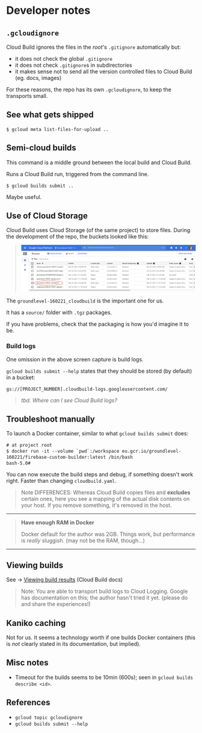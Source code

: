 # Developer notes

## `.gcloudignore`

Cloud Build ignores the files in the *root*'s `.gitignore` automatically but:

- it does not check the global `.gitignore`
- it does not check `.gitignore`s in subdirectories
- it makes sense not to send all the version controlled files to Cloud Build (eg. docs, images)

For these reasons, the repo has its own `.gcloudignore`, to keep the transports small.

## See what gets shipped

```
$ gcloud meta list-files-for-upload ..
```

## Semi-cloud builds

This command is a middle ground between the local build and Cloud Build. 

Runs a Cloud Build run, triggered from the command line.

```
$ gcloud builds submit ..
```

Maybe useful.


## Use of Cloud Storage 

Cloud Build uses Cloud Storage (of the same project) to store files. During the development of the repo, the buckets looked like this:

>![](.images/gcp-storage.png)

The `groundlevel-160221_cloudbuild` is the important one for us.

It has a `source/` folder with `.tgz` packages.

If you have problems, check that the packaging is how you'd imagine it to be.

<!-- tbd. Is there something one should do, to help the cleanup (eg. lifecycle settings for the storage bucket?)

### Maintenance

...
-->

### Build logs

One omission in the above screen capture is build logs.

`gcloud builds submit --help` states that they should be stored (by default) in a bucket:

```
gs://[PROJECT_NUMBER].cloudbuild-logs.googleusercontent.com/
```

>*tbd. Where can I see Cloud Build logs?*


## Troubleshoot manually

To launch a Docker container, similar to what `gcloud builds submit` does:

```
# at project root
$ docker run -it --volume `pwd`:/workspace eu.gcr.io/groundlevel-160221/firebase-custom-builder:latest /bin/bash
bash-5.0#
```

You can now execute the build steps and debug, if something doesn't work right. Faster than changing `cloudbuild.yaml`.

>Note DIFFERENCES: Whereas Cloud Build copies files and **excludes** certain ones, here you see a mapping of the actual disk contents on your host. If you remove something, it's removed in the host.

---

>**Have enough RAM in Docker**
>
>Docker default for the author was 2GB. Things work, but performance is *really* sluggish. (may not be the RAM, though...)

---

## Viewing builds

See -> [Viewing build results](https://cloud.google.com/build/docs/view-build-results) (Cloud Build docs)

>Note: You are able to transport build logs to Cloud Logging. Google has documentation on this; the author hasn't tried it yet. (please do and share the experiences!)

## Kaniko caching

Not for us. It seems a technology worth if one builds Docker containers (this is *not* clearly stated in its documentation, but implied).


## Misc notes

- Timeout for the builds seems to be 10min (600s); seen in `gcloud builds describe <id>`.


## References

- `gcloud topic gcloudignore`
- `gcloud builds submit --help`

